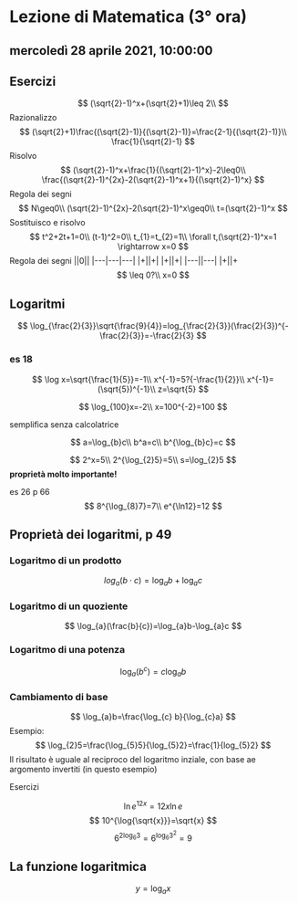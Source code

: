 # Lezione di Matematica (3° ora)

## mercoledì 28 aprile 2021, 10:00:00

## Esercizi
$$
(\sqrt{2}-1)^x+(\sqrt{2}+1)\leq 2\\
$$
Razionalizzo
$$
(\sqrt{2}+1)\frac{(\sqrt{2}-1)}{(\sqrt{2}-1)}=\frac{2-1}{(\sqrt{2}-1)}\\
\frac{1}{\sqrt{2}-1}
$$
Risolvo
$$
(\sqrt{2}-1)^x+\frac{1}{(\sqrt{2}-1)^x}-2\leq0\\
\frac{(\sqrt{2}-1)^{2x}-2(\sqrt{2}-1)^x+1}{(\sqrt{2}-1)^x}
$$
Regola dei segni
$$
N\geq0\\
(\sqrt{2}-1)^{2x}-2(\sqrt{2}-1)^x\geq0\\
t=(\sqrt{2}-1)^x
$$
Sostituisco e risolvo
$$
t^2+2t+1=0\\
(t-1)^2=0\\
t_{1}=t_{2}=1\\
\forall t,(\sqrt{2}-1)^x=1 \rightarrow x=0
$$
Regola dei segni
||0||
|---|---|---|
|+||+|
|+||+|
|---||---|
|+||+
$$
\leq 0?\\
x=0
$$

## Logaritmi
$$
\log_{\frac{2}{3}}\sqrt{\frac{9}{4}}=log_{\frac{2}{3}}(\frac{2}{3})^{-\frac{2}{3}}=-\frac{2}{3}
$$
### es 18
$$
\log x=\sqrt{\frac{1}{5}}=-1\\
x^{-1}=5?{-\frac{1}{2}}\\
x^{-1}=(\sqrt{5})^{-1}\\
z=\sqrt{5}
$$

$$
\log_{100}x=-2\\
x=100^{-2}=100
$$

semplifica senza calcolatrice

$$
a=\log_{b}c\\
b^a=c\\
b^{\log_{b}c}=c
$$

$$
2^x=5\\
2^{\log_{2}5}=5\\
s=\log_{2}5
$$
**proprietà molto importante!**

es 26 p 66
$$
8^{\log_{8}7}=7\\
e^{\ln12}=12
$$

## Proprietà dei logaritmi, p 49
### Logaritmo di un prodotto
$$
log_{a}(b\cdot c)=\log_{a}b+\log_{a}c
$$
### Logaritmo di un quoziente
$$
\log_{a}(\frac{b}{c})=\log_{a}b-\log_{a}c
$$
### Logaritmo di una potenza
$$
\log_{a}(b^c)=c\log_{a}b
$$
### Cambiamento di base
$$
\log_{a}b=\frac{\log_{c} b}{\log_{c}a}
$$
Esempio:
$$
\log_{2}5=\frac{\log_{5}5}{\log_{5}2}=\frac{1}{log_{5}2}
$$
Il risultato è uguale al reciproco del logaritmo inziale, con  base ae argomento invertiti (in questo esempio)

Esercizi

$$
\ln e^{12x}=12x\ln e
$$
$$
10^{\log{\sqrt{x}}}=\sqrt{x}
$$
$$
6^{2	\log_{6}3}=6^{\log_{6}3^2}=9
$$
## La funzione logaritmica

$$
y=\log_{a}x
$$

<!--stackedit_data:
eyJoaXN0b3J5IjpbMzU1NzU0NzMsLTEwNzA1MzUyNDBdfQ==
-->